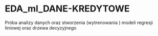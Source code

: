 # EDA_ml_DANE-KREDYTOWE
Próba analizy danych oraz stworzenia (wytrenowania ) modeli regresji liniowej oraz drzewa decyzyjnego
